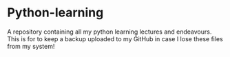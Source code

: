 # Python-learning
A repository containing all my python learning lectures and endeavours. This is for to keep a backup uploaded to my GitHub in case I lose these files from my system!

